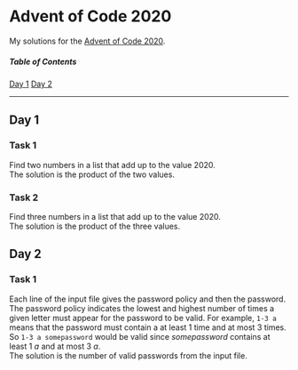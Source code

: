 # Advent of Code 2020
My solutions for the [Advent of Code 2020](https://adventofcode.com/2020).

##### Table of Contents
[Day 1](#day-1)
[Day 2](#day-2)

---

## Day 1
### Task 1
Find two numbers in a list that add up to the value 2020.  
The solution is the product of the two values.
### Task 2
Find three numbers in a list that add up to the value 2020.  
The solution is the product of the three values.

## Day 2
### Task 1
Each line of the input file gives the password policy and then the password. The password policy indicates the lowest and highest number of times a given letter must appear for the password to be valid. For example, ```1-3 a``` means that the password must contain a at least 1 time and at most 3 times. So ```1-3 a somepassword``` would be valid since _somepassword_ contains at least 1 _a_ and at most 3 _a_.  
The solution is the number of valid passwords from the input file.
